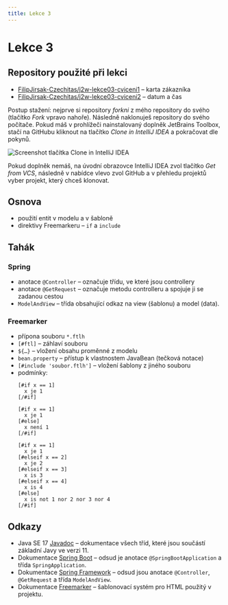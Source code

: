 ```yaml
---
title: Lekce 3
---
```


# Lekce 3

## Repository použité při lekci

* [FilipJirsak-Czechitas/j2w-lekce03-cviceni1](https://github.com/FilipJirsak-Czechitas/j2w-lekce03-cviceni1) – karta zákazníka
* [FilipJirsak-Czechitas/j2w-lekce03-cviceni2](https://github.com/FilipJirsak-Czechitas/j2w-lekce03-cviceni2) – datum a čas

Postup stažení: nejprve si repository *forkni* z mého repository do svého (tlačítko *Fork* vpravo nahoře). Následně naklonuješ repository do svého počítače.
Pokud máš v prohlížeči nainstalovaný doplněk JetBrains Toolbox, stačí na GitHubu kliknout na tlačítko *Clone in IntelliJ IDEA* a pokračovat dle pokynů.

![Screenshot tlačítka Clone in IntelliJ IDEA](img/lekce-2/GitHub-Toolbox.png)

Pokud doplněk nemáš, na úvodní obrazovce IntelliJ IDEA zvol tlačítko *Get from VCS*, následně v nabídce vlevo zvol GitHub a v přehledu projektů vyber projekt,
který chceš klonovat.

## Osnova

* použití entit v modelu a v šabloně
* direktivy Freemarkeru – `if` a `include`

## Tahák

### Spring
* anotace `@Controller` – označuje třídu, ve které jsou controllery
* anotace `@GetRequest` – označuje metodu controlleru a spojuje ji se zadanou cestou
* `ModelAndView` – třída obsahující odkaz na view (šablonu) a model (data).

### Freemarker
* přípona souboru `*.ftlh`
* `[#ftl]` – záhlaví souboru 
* `${…}` – vložení obsahu proměnné z modelu
* `bean.property` – přístup k vlastnostem JavaBean (tečková notace)
* `[#include 'soubor.ftlh']` – vložení šablony z jiného souboru
* podmínky:
  ```freemarker
  [#if x == 1]
    x je 1
  [/#if]
  ```
  ```freemarker
  [#if x == 1]
    x je 1
  [#else]
    x není 1
  [/#if]
  ``` 
  ```freemarker
  [#if x == 1]
    x je 1
  [#elseif x == 2]
    x je 2
  [#elseif x == 3]
    x is 3
  [#elseif x == 4]
    x is 4
  [#else]
    x is not 1 nor 2 nor 3 nor 4
  [/#if]
  ```


## Odkazy

* Java SE 17 [Javadoc](https://docs.oracle.com/en/java/javase/17/docs/api/java.base/) – dokumentace všech tříd, které jsou součástí základní Javy ve verzi 11.
* Dokumentace [Spring Boot](https://spring.io/projects/spring-boot#learn) – odsud je anotace `@SpringBootApplication` a třída `SpringApplication`.
* Dokumentace [Spring Framework](https://spring.io/projects/spring-framework#learn) – odsud jsou anotace `@Controller`, `@GetRequest` a třída `ModelAndView`.
* Dokumentace [Freemarker](https://freemarker.apache.org/docs/) – šablonovací systém pro HTML použitý v projektu.
